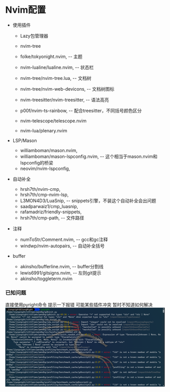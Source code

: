 # Nvim配置

- 使用插件
  - Lazy包管理器
  - nvim-tree

  - folke/tokyonight.nvim, -- 主题
  - nvim-lualine/lualine.nvim, -- 状态栏
  - nvim-tree/nvim-tree.lua, -- 文档树
  - nvim-tree/nvim-web-devicons, -- 文档树图标  
  - nvim-treesitter/nvim-treesitter, -- 语法高亮
  - p00f/nvim-ts-rainbow, -- 配合treesitter，不同括号颜色区分
  - nvim-telescope/telescope.nvim
  - nvim-lua/plenary.nvim
- LSP/Mason
  - williamboman/mason.nvim,
  -  williamboman/mason-lspconfig.nvim, -- 这个相当于mason.nvim和lspconfig的桥梁
  -  neovim/nvim-lspconfig,
- 自动补全
   - hrsh7th/nvim-cmp,
   - hrsh7th/cmp-nvim-lsp,
   - L3MON4D3/LuaSnip, -- snippets引擎，不装这个自动补全会出问题
   - saadparwaiz1/cmp_luasnip,
   - rafamadriz/friendly-snippets,
   - hrsh7th/cmp-path, -- 文件路径
- 注释
  - numToStr/Comment.nvim, -- gcc和gc注释
  - windwp/nvim-autopairs, -- 自动补全括号

- buffer
   - akinsho/bufferline.nvim, -- buffer分割线
   - lewis6991/gitsigns.nvim, -- 左则git提示
   -  akinsho/toggleterm.nvim

### 已知问题
 直接使用pyright命令 提示一下报错 可能某些插件冲突 暂时不知道如何解决
![image](https://github.com/Jiang-Night/Nvim-config/blob/eeae6d1b3fafff96e30f3a21675a9c88a6fac94d/res/pyright.png)
